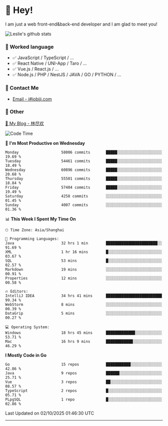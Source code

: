 # 👋 Hey!

I am just a web front-end&back-end developer and I am glad to meet you!

![Leslie's github stats](https://github-readme-stats.vercel.app/api?username=unsafe-ptr&&show_icons=true&&title_color=1abc9c&&icon_color=1abc9c)


### 📝 Worked language

- ✅ JavaScript / TypeScript / ...
- ✅ React Native / UNI-App / Taro / ...
- ✅ Vue.js / React.js / ...
- ✅ Node.js / PHP / NestJS / JAVA / GO / PYTHON / ...

### 📮 Contact Me

- [Email - i#iobiji.com](mailto:i@iobiji.com)


### 🤪 Other

[📌 My Blog - 林尽欢](https://iobiji.com)

<!--START_SECTION:waka-->
![Code Time](http://img.shields.io/badge/Code%20Time-2%2C217%20hrs%2056%20mins-blue)

📅 **I'm Most Productive on Wednesday** 

```text
Monday                   58006 commits       █████░░░░░░░░░░░░░░░░░░░░   19.69 % 
Tuesday                  54461 commits       █████░░░░░░░░░░░░░░░░░░░░   18.49 % 
Wednesday                60896 commits       █████░░░░░░░░░░░░░░░░░░░░   20.68 % 
Thursday                 55501 commits       █████░░░░░░░░░░░░░░░░░░░░   18.84 % 
Friday                   57404 commits       █████░░░░░░░░░░░░░░░░░░░░   19.49 % 
Saturday                 4258 commits        ░░░░░░░░░░░░░░░░░░░░░░░░░   01.45 % 
Sunday                   4007 commits        ░░░░░░░░░░░░░░░░░░░░░░░░░   01.36 % 
```


📊 **This Week I Spent My Time On** 

```text
🕑︎ Time Zone: Asia/Shanghai

💬 Programming Languages: 
Java                     32 hrs 1 min        ███████████████████████░░   91.69 % 
XML                      1 hr 16 mins        █░░░░░░░░░░░░░░░░░░░░░░░░   03.67 % 
SQL                      53 mins             █░░░░░░░░░░░░░░░░░░░░░░░░   02.57 % 
Markdown                 19 mins             ░░░░░░░░░░░░░░░░░░░░░░░░░   00.91 % 
Properties               12 mins             ░░░░░░░░░░░░░░░░░░░░░░░░░   00.58 % 

🔥 Editors: 
IntelliJ IDEA            34 hrs 41 mins      █████████████████████████   99.34 % 
WebStorm                 8 mins              ░░░░░░░░░░░░░░░░░░░░░░░░░   00.39 % 
DataGrip                 5 mins              ░░░░░░░░░░░░░░░░░░░░░░░░░   00.27 % 

💻 Operating System: 
Windows                  18 hrs 45 mins      █████████████░░░░░░░░░░░░   53.71 % 
Mac                      16 hrs 9 mins       ████████████░░░░░░░░░░░░░   46.29 % 
```

**I Mostly Code in Go** 

```text
Go                       15 repos            ███████████░░░░░░░░░░░░░░   42.86 % 
Java                     9 repos             ██████░░░░░░░░░░░░░░░░░░░   25.71 % 
Vue                      3 repos             ██░░░░░░░░░░░░░░░░░░░░░░░   08.57 % 
TypeScript               2 repos             █░░░░░░░░░░░░░░░░░░░░░░░░   05.71 % 
PLpgSQL                  1 repo              █░░░░░░░░░░░░░░░░░░░░░░░░   02.86 % 
```




 Last Updated on 02/10/2025 01:46:30 UTC
<!--END_SECTION:waka-->
---

